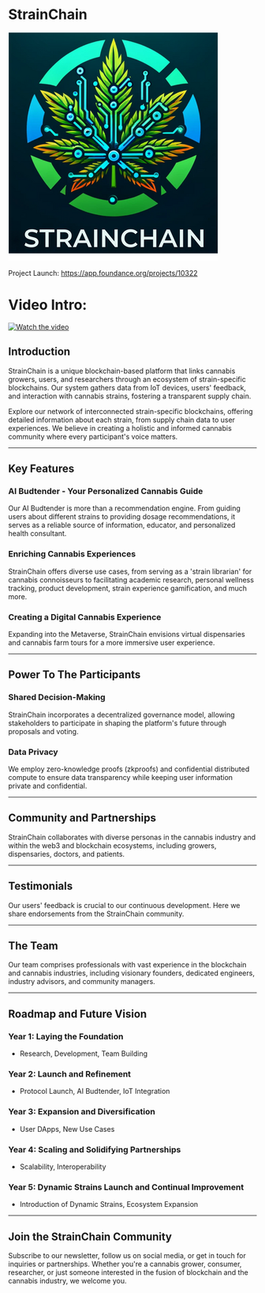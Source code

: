 # StrainChain
![StrainChain Logo](strainchain-logo-transparent.png)

Project Launch: https://app.foundance.org/projects/10322

# Video Intro:
[![Watch the video](https://i9.ytimg.com/vi_webp/GjeTR77qquw/mq2.webp?sqp=CMjikqsG-oaymwEmCMACELQB8quKqQMa8AEB-AH-CYAC0AWKAgwIABABGEkgWyhlMA8=&rs=AOn4CLBE6g6WC4Vmnhd0To78ZvQP3-5t0Q)](https://www.loom.com/embed/12ce7f1287684b6f889ee6fbe77cc4e0?sid=004631d7-5f16-40d6-a1b4-8221da8de920)



## Introduction

StrainChain is a unique blockchain-based platform that links cannabis growers, users, and researchers through an ecosystem of strain-specific blockchains. Our system gathers data from IoT devices, users' feedback, and interaction with cannabis strains, fostering a transparent supply chain.

Explore our network of interconnected strain-specific blockchains, offering detailed information about each strain, from supply chain data to user experiences. We believe in creating a holistic and informed cannabis community where every participant's voice matters.

---

## Key Features

### AI Budtender - Your Personalized Cannabis Guide

Our AI Budtender is more than a recommendation engine. From guiding users about different strains to providing dosage recommendations, it serves as a reliable source of information, educator, and personalized health consultant.

### Enriching Cannabis Experiences

StrainChain offers diverse use cases, from serving as a 'strain librarian' for cannabis connoisseurs to facilitating academic research, personal wellness tracking, product development, strain experience gamification, and much more.

### Creating a Digital Cannabis Experience

Expanding into the Metaverse, StrainChain envisions virtual dispensaries and cannabis farm tours for a more immersive user experience.

---

## Power To The Participants

### Shared Decision-Making

StrainChain incorporates a decentralized governance model, allowing stakeholders to participate in shaping the platform's future through proposals and voting.

### Data Privacy

We employ zero-knowledge proofs (zkproofs) and confidential distributed compute to ensure data transparency while keeping user information private and confidential.

---

## Community and Partnerships

StrainChain collaborates with diverse personas in the cannabis industry and within the web3 and blockchain ecosystems, including growers, dispensaries, doctors, and patients.

---

## Testimonials

Our users' feedback is crucial to our continuous development. Here we share endorsements from the StrainChain community.

---

## The Team

Our team comprises professionals with vast experience in the blockchain and cannabis industries, including visionary founders, dedicated engineers, industry advisors, and community managers.

---

## Roadmap and Future Vision

### Year 1: Laying the Foundation
- Research, Development, Team Building

### Year 2: Launch and Refinement
- Protocol Launch, AI Budtender, IoT Integration

### Year 3: Expansion and Diversification
- User DApps, New Use Cases

### Year 4: Scaling and Solidifying Partnerships
- Scalability, Interoperability

### Year 5: Dynamic Strains Launch and Continual Improvement
- Introduction of Dynamic Strains, Ecosystem Expansion

---

## Join the StrainChain Community

Subscribe to our newsletter, follow us on social media, or get in touch for inquiries or partnerships. Whether you're a cannabis grower, consumer, researcher, or just someone interested in the fusion of blockchain and the cannabis industry, we welcome you.

